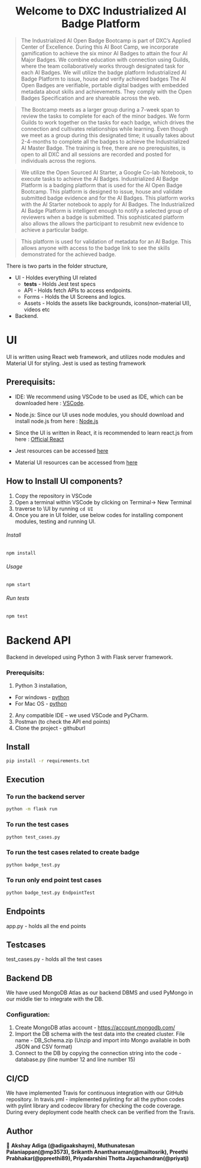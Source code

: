 <h1 align="center">Welcome to DXC Industrialized AI Badge Platform</h1>

> The Industrialized AI Open Badge Bootcamp is part of DXC’s Applied Center of Excellence. During this AI Boot Camp, we incorporate gamification to achieve the six minor AI Badges to attain the four AI Major Badges.  We combine education with connection using Guilds, where the team collaboratively works through designated task for each AI Badges. We will utilize the badge platform Industrialized AI Badge Platform  to issue, house and verify achieved badges
The AI Open Badges are verifiable, portable digital badges with embedded metadata about skills and achievements. They comply with the Open Badges Specification and are shareable across the web.

>The Bootcamp meets as a larger group during a 7-week span to review the tasks to complete for each of the minor badges. We form Guilds to work together on the tasks for each badge, which drives the connection and cultivates relationships while learning. Even though we meet as a group during this designated time; it usually takes about 2-4-months to complete all the badges to achieve the Industrialized AI Master Badge. The training is free, there are no prerequisites, is open to all DXC and all sessions are recorded and posted for individuals across the regions. 

>We utilize the Open Sourced AI Starter, a Google Co-lab Notebook, to execute tasks to achieve the AI Badges.
Industrialized AI Badge Platform is a badging platform that is used for the AI Open Badge Bootcamp. This platform is designed to issue, house and validate submitted badge evidence and for the AI Badges.  This platform works with the AI Starter notebook to apply for AI Badges. The Industrialized AI Badge Platform is intelligent enough to notify a selected group of reviewers when a badge is submitted. This sophisticated platform also allows the allows the participant to resubmit new evidence to achieve a particular badge. 

>This platform is used for validation of metadata for an AI Badge.  This allows anyone with access to the badge link to see the skills demonstrated for the achieved badge. 


There is two parts in the folder structure, 
* UI - Holdes everything UI related
  * __tests__ - Holds Jest test specs
  * API - Holds fetch APIs to access endpoints.
  * Forms - Holds the UI Screens and logics.
  * Assets - Holds the assets like backgrounds, icons(non-material UI), videos etc
* Backend.

# UI

UI is written using React web framework, and utilizes node modules and Material UI for styling.
Jest is used as testing framework

## Prerequisits:

* IDE: We recommend using VSCode to be used as IDE, which can be downloaded here : [VSCode](https://code.visualstudio.com/Download).

* Node.js: Since our UI uses node modules, you should download and install node.js from here : [Node.js](https://nodejs.org/en/download/)

* Since the UI is written in React, it is recommended to learn react.js from here : [Official React](https://reactjs.org/docs/getting-started.html)

* Jest resources can be accessed [here](https://jestjs.io/)

* Material UI resources can be accessed from [here](https://material-ui.com/getting-started/usage/)


## How to Install UI components?
1. Copy the repository in VSCode
2. Open a terminal within VSCode by clicking on Terminal-> New Terminal
3. traverse to \UI by running ```cd UI```
4. Once you are in UI folder, use below codes for installing component modules, testing and running UI.

###### Install

```sh
npm install
```

###### Usage

```sh
npm start
```

###### Run tests

```sh
npm test
```

# Backend API

Backend in developed using Python 3 with Flask server framework.

### Prerequisits:

1.	Python 3 installation,
  * For windows - [python](https://www.python.org/downloads/)
  * For Mac OS - [python](https://www.python.org/downloads/mac-osx/)
2.	Any compatible IDE – we used VSCode and PyCharm.
3.	Postman (to check the API end points)
4.  Clone the project - githuburl

## Install

```sh
pip install -r requirements.txt
```
## Execution

### To run the backend server

```sh
python -m flask run
```

### To run the test cases

```sh
python test_cases.py 
```

### To run the test cases related to create badge

```sh
python badge_test.py 
```

### To run only end point test cases

```sh
python badge_test.py EndpointTest
```

## Endpoints

app.py - holds all the end points 

##  Testcases

test_cases.py - holds all the test cases

## Backend DB

We have used MongoDB Atlas as our backend DBMS and used PyMongo in our middle tier to integrate with the DB.

### Configuration:

1. Create MongoDB atlas account - https://account.mongodb.com/
2. Import the DB schema with the test data into the created cluster. File name - DB_Schema.zip (Unzip and import into Mongo available in both JSON and CSV format)
3. Connect to the DB by copying the connection string into the code - database.py (line number 12 and line number 15)

## CI/CD

We have implemented Travis for continuous integration with our GitHub repository. In travis.yml - implemented pylinting for all the python codes with pylint library and codecov library for checking the code coverage. During every deployment code health check can be verified from the Travis. 


## Author

👤 **Akshay Adiga (@adigaakshaym), Muthunatesan Palaniappan(@mp3573), Srikanth Anantharaman(@mailtosrik), Preethi Prabhakar(@ppreethi89), Priyadarshini Thotta Jayachandran(@priyatj)**


